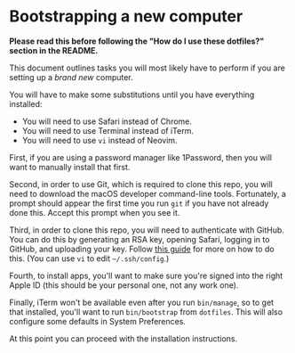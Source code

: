 # Bootstrapping a new computer

**Please read this
before following the "How do I use these dotfiles?" section in the README.**

This document outlines tasks you will most likely have to perform
if you are setting up a *brand new* computer.

You will have to make some substitutions until you have everything installed:

* You will need to use Safari instead of Chrome.
* You will need to use Terminal instead of iTerm.
* You will need to use `vi` instead of Neovim.

First, if you are using a password manager like 1Password,
then you will want to manually install that first.

Second, in order to use Git,
which is required to clone this repo,
you will need to download the macOS developer command-line tools.
Fortunately, a prompt should appear the first time you run `git`
if you have not already done this.
Accept this prompt when you see it.

Third, in order to clone this repo,
you will need to authenticate with GitHub.
You can do this by generating an RSA key,
opening Safari,
logging in to GitHub,
and uploading your key.
Follow [this guide][github-ssh] for more on how to do this.
(You can use `vi` to edit `~/.ssh/config`.)

Fourth, to install apps,
you'll want to make sure you're signed into the right Apple ID
(this should be your personal one, not any work one).

Finally, iTerm won't be available even after you run `bin/manage`,
so to get that installed,
you'll want to run `bin/bootstrap` from `dotfiles`.
This will also configure some defaults in System Preferences.

At this point you can proceed with the installation instructions.

[github-ssh]: https://docs.github.com/en/authentication/connecting-to-github-with-ssh

